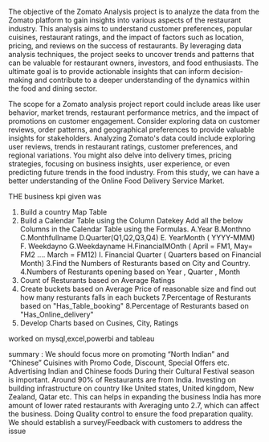 The objective of the Zomato Analysis project is to analyze the data from the Zomato platform to gain insights into various aspects of the restaurant industry. This analysis aims to understand customer preferences, popular cuisines, restaurant ratings, and the impact of factors such as location, pricing, and reviews on the success of restaurants. By leveraging data analysis techniques, the project seeks to uncover trends and patterns that can be valuable for restaurant owners, investors, and food enthusiasts. The ultimate goal is to provide actionable insights that can inform decision-making and contribute to a deeper understanding of the dynamics within the food and dining sector.

The scope for a Zomato analysis project report could include areas like user behavior, market trends, restaurant performance metrics, and the impact of promotions on customer engagement. Consider exploring data on customer reviews, order patterns, and geographical preferences to provide valuable insights for stakeholders.
Analyzing Zomato's data could include exploring user reviews, trends in restaurant ratings, customer preferences, and regional variations. You might also delve into delivery times, pricing strategies, focusing on business insights, user experience, or even predicting future trends in the food industry.
From this study, we can have a better understanding of the Online Food Delivery Service Market.

THE business kpi given was 
1. Build a country Map Table
2. Build a Calendar Table using the Column Datekey
  Add all the below Columns in the Calendar Table using the Formulas.
   A.Year
   B.Monthno
   C.Monthfullname
   D.Quarter(Q1,Q2,Q3,Q4)
   E. YearMonth ( YYYY-MMM)
   F. Weekdayno
   G.Weekdayname
   H.FinancialMOnth ( April = FM1, May= FM2  …. March = FM12)
   I. Financial Quarter ( Quarters based on Financial Month)
3.Find the Numbers of Resturants based on City and Country.
4.Numbers of Resturants opening based on Year , Quarter , Month
5. Count of Resturants based on Average Ratings
6. Create buckets based on Average Price of reasonable size and find out how many resturants falls in each buckets
7.Percentage of Resturants based on "Has_Table_booking"
8.Percentage of Resturants based on "Has_Online_delivery"
9. Develop Charts based on Cusines, City, Ratings

worked on mysql,excel,powerbi and tableau 

summary :
We should focus more on promoting “North Indian” and “Chinese” Cuisines with Promo Code, Discount, Special Offers etc.
Advertising Indian and Chinese foods During their Cultural Festival season is important.
Around 90% of Restaurants are from India. 
Investing on building infrastructure on country like United states, United kingdom, New Zealand, Qatar etc. This can  helps in expanding the business
India has more amount of lower rated restaurants with Averaging unto 2.7, which can affect the business.
Doing Quality control to ensure the food preparation quality.
We should establish a survey/Feedback with customers to address the issue
 
